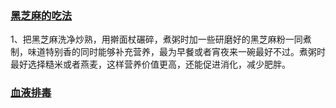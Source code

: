 ### [黑芝麻的吃法](https://www.zhihu.com/question/21770350)

 1、把黑芝麻洗净炒熟，用擀面杖碾碎，煮粥时加一些研磨好的黑芝麻粉一同煮制，味道特别香的同时能够补充营养，最为早餐或者宵夜来一碗最好不过。煮粥时最好选择糙米或者燕麦，这样营养价值更高，还能促进消化，减少肥胖。
### [血液排毒](https://baike.baidu.com/item/%E8%A1%80%E6%B6%B2%E6%8E%92%E6%AF%92/9797424)
